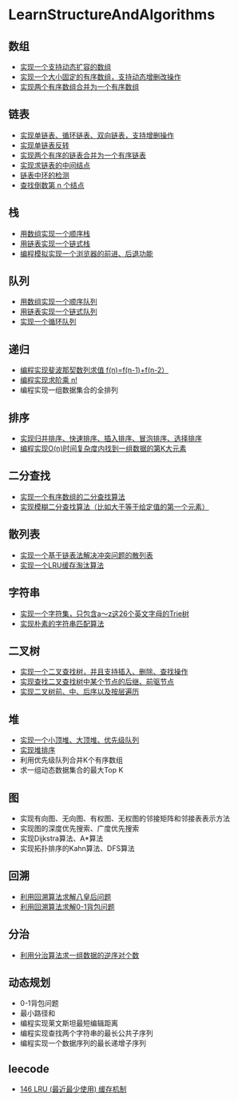 # LearnStructureAndAlgorithms


## 数组
- [实现一个支持动态扩容的数组](src/main/java/com/aibibang/array/DynamicArray.java)
- [实现一个大小固定的有序数组，支持动态增删改操作](src/main/java/com/aibibang/array/SortedArray.java)
- [实现两个有序数组合并为一个有序数组](src/main/java/com/aibibang/array/MergeArray.java)

## 链表
- [实现单链表、循环链表、双向链表，支持增删操作](src/main/java/com/aibibang/linked)
- [实现单链表反转](src/main/java/com/aibibang/linked/SingleLinked.java)
- [实现两个有序的链表合并为一个有序链表](src/main/java/com/aibibang/linked/SingleLinked.java)
- [实现求链表的中间结点](src/main/java/com/aibibang/linked/SingleLinked.java)
- [链表中环的检测](src/main/java/com/aibibang/linked/SingleLinked.java)
- [查找倒数第 n 个结点](src/main/java/com/aibibang/linked/SingleLinked.java)


## 栈
* [用数组实现一个顺序栈](src/main/java/com/aibibang/stack/ArrayStack.java)
* [用链表实现一个链式栈](src/main/java/com/aibibang/stack/LinkedStack.java)
* [编程模拟实现一个浏览器的前进、后退功能](src/main/java/com/aibibang/stack/Browser.java)
## 队列
- [用数组实现一个顺序队列](src/main/java/com/aibibang/queue/ArrayQueue.java)
- [用链表实现一个链式队列](src/main/java/com/aibibang/queue/LinkedQueue.java)
- [实现一个循环队列](src/main/java/com/aibibang/queue/CircularQueue.java)
## 递归
- [编程实现斐波那契数列求值 f(n)=f(n-1)+f(n-2）](src/main/java/com/aibibang/algorithms/Recursion.java)
- [编程实现求阶乘 n!](src/main/java/com/aibibang/algorithms/Recursion.java)
- 编程实现一组数据集合的全排列
## 排序
* [实现归并排序、快速排序、插入排序、冒泡排序、选择排序](src/main/java/com/aibibang/algorithms/Sort.java)
* [编程实现O(n)时间复杂度内找到一组数据的第K大元素](src/main/java/com/aibibang/algorithms/Sort.java)

## 二分查找
* [实现一个有序数组的二分查找算法](src/main/java/com/aibibang/algorithms/BinarySearch.java)
* [实现模糊二分查找算法（比如大于等于给定值的第一个元素）](src/main/java/com/aibibang/algorithms/BinarySearch.java)

## 散列表
* [实现一个基于链表法解决冲突问题的散列表](src/main/java/com/aibibang/hash/CustomerHashTable.java)
* [实现一个LRU缓存淘汰算法](src/main/java/com/aibibang/hash/LRUCache.java)

## 字符串
* [实现一个字符集，只包含a～z这26个英文字母的Trie树](src/main/java/com/aibibang/character/TrieTree.java)
* [实现朴素的字符串匹配算法](src/main/java/com/aibibang/character/IncludeChar.java)

## 二叉树
* [实现一个二叉查找树，并且支持插入、删除、查找操作](src/main/java/com/aibibang/tree/BinaryFindTree.java)
* [实现查找二叉查找树中某个节点的后继、前驱节点](src/main/java/com/aibibang/tree/BinaryFindTree.java)
* [实现二叉树前、中、后序以及按层遍历](src/main/java/com/aibibang/tree/Tree.java)

## 堆
* [实现一个小顶堆、大顶堆、优先级队列](src/main/java/com/aibibang/heap/)
* [实现堆排序](src/main/java/com/aibibang/heap/HeapSort.java)
* 利用优先级队列合并K个有序数组
* 求一组动态数据集合的最大Top K

## 图
* 实现有向图、无向图、有权图、无权图的邻接矩阵和邻接表表示方法
* 实现图的深度优先搜索、广度优先搜索
* 实现Dijkstra算法、A*算法
* 实现拓扑排序的Kahn算法、DFS算法

## 回溯
* [利用回溯算法求解八皇后问题](src/main/java/com/aibibang/backtrack/Queen.java)
* [利用回溯算法求解0-1背包问题](src/main/java/com/aibibang/backtrack/Package01.java)

## 分治
* [利用分治算法求一组数据的逆序对个数](src/main/java/com/aibibang/algorithms/Divied.java)

## 动态规划
* 0-1背包问题
* 最小路径和
* 编程实现莱文斯坦最短编辑距离
* 编程实现查找两个字符串的最长公共子序列
* 编程实现一个数据序列的最长递增子序列

## leecode
* [146 LRU (最近最少使用) 缓存机制](src/main/java/com/aibibang/leetcode/LRUCache)
